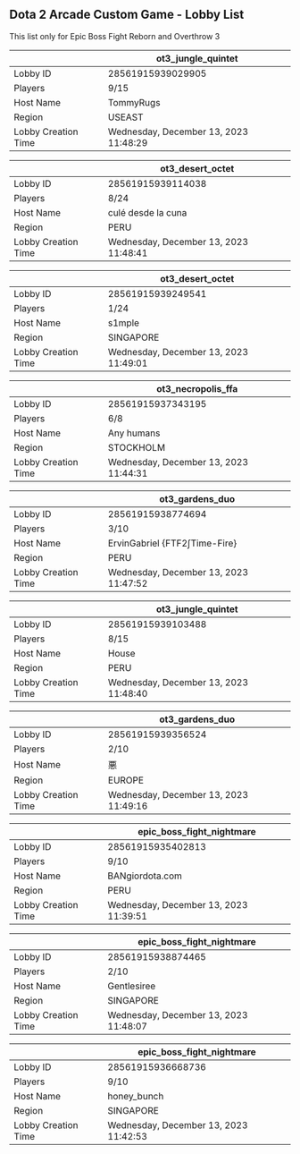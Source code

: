 ## Dota 2 Arcade Custom Game - Lobby List

This list only for Epic Boss Fight Reborn and Overthrow 3

|  | ot3_jungle_quintet |
| ------ | ------ |
| Lobby ID | 28561915939029905 |
| Players | 9/15 |
| Host Name | TommyRugs |
| Region | USEAST |
| Lobby Creation Time | Wednesday, December 13, 2023 11:48:29 |


|  | ot3_desert_octet |
| ------ | ------ |
| Lobby ID | 28561915939114038 |
| Players | 8/24 |
| Host Name | culé desde la cuna |
| Region | PERU |
| Lobby Creation Time | Wednesday, December 13, 2023 11:48:41 |


|  | ot3_desert_octet |
| ------ | ------ |
| Lobby ID | 28561915939249541 |
| Players | 1/24 |
| Host Name | s1mple |
| Region | SINGAPORE |
| Lobby Creation Time | Wednesday, December 13, 2023 11:49:01 |


|  | ot3_necropolis_ffa |
| ------ | ------ |
| Lobby ID | 28561915937343195 |
| Players | 6/8 |
| Host Name | Any humans |
| Region | STOCKHOLM |
| Lobby Creation Time | Wednesday, December 13, 2023 11:44:31 |


|  | ot3_gardens_duo |
| ------ | ------ |
| Lobby ID | 28561915938774694 |
| Players | 3/10 |
| Host Name | ErvinGabriel {FTF2∫Time-Fire} |
| Region | PERU |
| Lobby Creation Time | Wednesday, December 13, 2023 11:47:52 |


|  | ot3_jungle_quintet |
| ------ | ------ |
| Lobby ID | 28561915939103488 |
| Players | 8/15 |
| Host Name | House |
| Region | PERU |
| Lobby Creation Time | Wednesday, December 13, 2023 11:48:40 |


|  | ot3_gardens_duo |
| ------ | ------ |
| Lobby ID | 28561915939356524 |
| Players | 2/10 |
| Host Name | 悪 |
| Region | EUROPE |
| Lobby Creation Time | Wednesday, December 13, 2023 11:49:16 |


|  | epic_boss_fight_nightmare |
| ------ | ------ |
| Lobby ID | 28561915935402813 |
| Players | 9/10 |
| Host Name | BANgiordota.com |
| Region | PERU |
| Lobby Creation Time | Wednesday, December 13, 2023 11:39:51 |


|  | epic_boss_fight_nightmare |
| ------ | ------ |
| Lobby ID | 28561915938874465 |
| Players | 2/10 |
| Host Name | Gentlesiree |
| Region | SINGAPORE |
| Lobby Creation Time | Wednesday, December 13, 2023 11:48:07 |


|  | epic_boss_fight_nightmare |
| ------ | ------ |
| Lobby ID | 28561915936668736 |
| Players | 9/10 |
| Host Name | honey_bunch |
| Region | SINGAPORE |
| Lobby Creation Time | Wednesday, December 13, 2023 11:42:53 |


